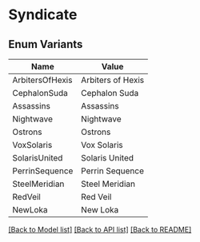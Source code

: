# Syndicate

## Enum Variants

| Name | Value |
|---- | -----|
| ArbitersOfHexis | Arbiters of Hexis |
| CephalonSuda | Cephalon Suda |
| Assassins | Assassins |
| Nightwave | Nightwave |
| Ostrons | Ostrons |
| VoxSolaris | Vox Solaris |
| SolarisUnited | Solaris United |
| PerrinSequence | Perrin Sequence |
| SteelMeridian | Steel Meridian |
| RedVeil | Red Veil |
| NewLoka | New Loka |


[[Back to Model list]](../README.md#documentation-for-models) [[Back to API list]](../README.md#documentation-for-api-endpoints) [[Back to README]](../README.md)


